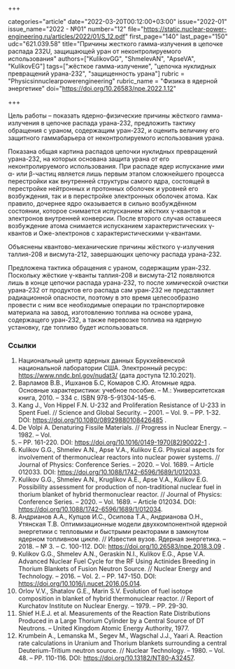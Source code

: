 +++

categories="article"
date="2022-03-20T00:12:00+03:00"
issue="2022-01"
issue_name="2022 - №01"
number="12"
file="https://static.nuclear-power-engineering.ru/articles/2022/01/S_12.pdf"
first_page="140"
last_page="150"
udc="621.039.58"
title="Причины жесткого гамма-излучения в цепочке распада 232U, защищающей уран от неконтролируемого использования"
authors=["KulikovGG", "ShmelevAN", "ApseVA", "KulikovEG"]
tags=["жёсткое гамма-излучение", "цепочка нуклидных превращений урана-232", "защищенность урана"]
rubric = "Physicsinnuclearpowerengineering"
rubric_name = "Физика в ядерной энергетике"
doi="https://doi.org/10.26583/npe.2022.1.12"

+++

Цель работы – показать ядерно-физические причины жёсткого гамма-излучения в цепочке распада урана-232, предложить тактику обращения с
ураном, содержащим уран-232, и оценить величину его защитного гаммабарьера от неконтролируемого использования урана.

Показана общая картина распадов цепочки нуклидных превращений урана-232, на которых основана защита урана от его неконтролируемого использования. При распаде ядер испускание ими α- или β-частиц является лишь первым этапом сложнейшего процесса перестройки как внутренней структуры самого ядра, состоящей в перестройке нейтронных и протонных оболочек и уровней его возбуждения, так и в перестройке электронных оболочек атома. Как правило, дочернее ядро оказывается в сильно возбуждённом состоянии, которое снимается испусканием жёстких γ-квантов и электронов внутренней конверсии. После второго случая оставшееся возбуждение атома снимается испусканием характеристических γ-квантов и Оже-электронов с характеристическими γ-квантами.

Объяснены квантово-механические причины жёсткого γ-излучения таллия-208 и висмута-212, завершающих цепочку распада урана-232.

Предложена тактика обращения с ураном, содержащим уран-232. Поскольку жёсткие γ-кванты таллия-208 и висмута-212 появляются лишь в конце цепочки распада урана-232, то после химической очистки урана-232 от продуктов его распада сам уран-232 не представляет радиационной опасности, поэтому в это время целесообразно провести с ним все необходимые операции по транспортировке материала на завод, изготовлению топлива на основе урана, содержащего уран-232, а также перевозке топлива на ядерную установку, где топливо будет использоваться.

### Ссылки

1. Национальный центр ядерных данных Брукхейвенской национальной лаборатории США. Электронный ресурс: https://www.nndc.bnl.gov/nudat3/ (дата доступа 12.10.2021).
2. Варламов В.В., Ишханов Б.С, Комаров С.Ю. Атомные ядра. Основные характеристики: учебное пособие. – М.: Университетская книга, 2010. – 334 c. ISBN 978-5-91304-145-6.
3. Kang J., Von Hippel F.N. U-232 and Proliferation Resistance of U-233 in Spent Fuel. // Science and Global Security. – 2001. – Vol. 9. – PP. 1-32. DOI: https://doi.org/10.1080/08929880108426485 .
4. De Volpi A. Denaturing Fissile Materials. // Progress in Nuclear Energy. – 1982. – Vol.
10. – PP. 161-220. DOI: https://doi.org/10.1016/0149-1970(82)90022-1 .
5. Kulikov G.G., Shmelev A.N., Apse V.A., Kulikov E.G. Physical aspects for involvement of thermonuclear reactors into nuclear power systems. // Journal of Physics: Conference Series. – 2020. – Vol. 1689. – Article 012033. DOI: https://doi.org/10.1088/1742-6596/1689/1/012033.
6. Kulikov G.G., Shmelev A.N., Kruglikov A.E., Apse V.A., Kulikov E.G. Possibility assessment for production of non-traditional nuclear fuel in thorium blanket of hybrid thermonuclear reactor. // Journal of Physics: Conference Series. – 2020. – Vol. 1689. – Article 012034. DOI: https://doi.org/10.1088/1742-6596/1689/1/012034.
7. Андрианов А.А., Купцов И.С., Осипова Т.А., Андрианова О.Н., Утянская Т.В. Оптимизационные модели двухкомпонентной ядерной энергетики с тепловыми и быстрыми реакторами в замкнутом ядерном топливном цикле. // Известия вузов. Ядерная энергетика. – 2018. – № 3. – С. 100-112. DOI: https://doi.org/10.26583/npe.2018.3.09 .
8. Kulikov G.G., Shmelev A.N., Geraskin N.I., Kulikov E.G., Apse V.A. Advanced Nuclear Fuel Cycle for the RF Using Actinides Breeding in Thorium Blankets of Fusion Neutron Source. // Nuclear Energy and Technology. – 2016. – Vol. 2. – PP. 147-150. DOI: https://doi.org/10.1016/j.nucet.2016.05.014.
9. Orlov V.V., Shatalov G.E., Marin S.V. Evolution of fuel isotope composition in blanket of hybrid thermonuclear reactor. // Report of Kurchatov Institute on Nuclear Energy. – 1979. – PP. 29-30.
10. Shief H.E.J. et al. Measurements of the Reaction Rate Distributions Produced in a Large Thorium Cylinder by a Central Source of DT Neutrons. – United Kingdom Atomic Energy Authority, 1977.
11. Krumbein A., Lemanska M., Segev M., Wagschal J.J., Yaari A. Reaction rate calculations in Uranium and Thorium blankets surrounding a central Deuterium-Tritium neutron source. // Nuclear Technology. – 1980. – Vol. 48. – PP. 110-116. DOI: https://doi.org/10.13182/NT80-A32457.